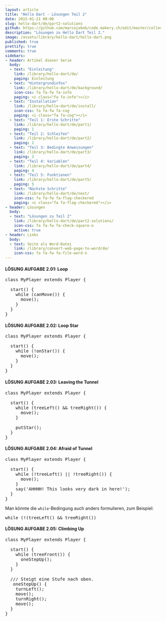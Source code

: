```yaml
---
layout: article
title: "Hello Dart - Lösungen Teil 2"
date: 2015-01-21 00:00
slug: hello-dart/de/part2-solutions
github: https://github.com/marcojakob/code.makery.ch/edit/master/collections/library/hello-dart-de-part2-solutions.md
description: "Lösungen zu Hello Dart Teil 2."
image: /assets/library/hello-dart/hello-dart.png
published: true
prettify: true
comments: true
sidebars:
- header: Artikel dieser Serie
  body:
  - text: "Einleitung"
    link: /library/hello-dart/de/
    paging: Einleitung
  - text: "Hintergrundinfos"
    link: /library/hello-dart/de/background/
    icon-css: fa fa-fw fa-info
    paging: <i class="fa fa-info"></i>
  - text: "Installation"
    link: /library/hello-dart/de/install/
    icon-css: fa fa-fw fa-cog
    paging: <i class="fa fa-cog"></i>
  - text: "Teil 1: Erste Schritte"
    link: /library/hello-dart/de/part1/
    paging: 1
  - text: "Teil 2: Schleifen"
    link: /library/hello-dart/de/part2/
    paging: 2
  - text: "Teil 3: Bedingte Anweisungen"
    link: /library/hello-dart/de/part3/
    paging: 3
  - text: "Teil 4: Variablen"
    link: /library/hello-dart/de/part4/
    paging: 4
  - text: "Teil 5: Funktionen"
    link: /library/hello-dart/de/part5/
    paging: 5
  - text: "Nächste Schritte"
    link: /library/hello-dart/de/next/
    icon-css: fa fa-fw fa-flag-checkered
    paging: <i class="fa fa-flag-checkered"></i>
- header: Lösungen
  body:
  - text: "Lösungen zu Teil 2"
    link: /library/hello-dart/de/part2-solutions/
    icon-css: fa fa-fw fa-check-square-o
    active: true
- header: Links
  body:
  - text: Seite als Word-Datei
    link: /library/convert-web-page-to-word/de/
    icon-css: fa fa-fw fa-file-word-o
---
```


#### <i class="fa fa-check-square-o"></i> LÖSUNG AUFGABE 2.01: Loop

<pre class="prettyprint lang-dart">
class MyPlayer extends Player {

  start() {
    while (canMove()) {
      move();
    }
  }
}
</pre>


#### <i class="fa fa-check-square-o mg-t-lg"></i> LÖSUNG AUFGABE 2.02: Loop Star

<pre class="prettyprint lang-dart">
class MyPlayer extends Player {

  start() {
    while (!onStar()) {
      move();
    }
  }
}
</pre>


#### <i class="fa fa-check-square-o mg-t-lg"></i> LÖSUNG AUFGABE 2.03: Leaving the Tunnel

<pre class="prettyprint lang-dart">
class MyPlayer extends Player {

  start() {
    while (treeLeft() &amp;&amp; treeRight()) {
      move();
    }

    putStar();
  }
}
</pre>


#### <i class="fa fa-check-square-o mg-t-lg"></i> LÖSUNG AUFGABE 2.04: Afraid of Tunnel

<pre class="prettyprint lang-dart">
class MyPlayer extends Player {

  start() {
    while (!treeLeft() || !treeRight()) {
      move();
    }
    say('AHHHH! This looks very dark in here!');
  }
}
</pre>

Man könnte die `while`-Bedingung auch anders formulieren, zum Beispiel:

<pre class="prettyprint lang-dart">
while (!(treeLeft() &amp;&amp; treeRight())
</pre>


#### <i class="fa fa-check-square-o mg-t-lg"></i> LÖSUNG AUFGABE 2.05: Climbing Up

<pre class="prettyprint lang-dart">
class MyPlayer extends Player {

  start() {
    while (treeFront()) {
      oneStepUp();
    }
  }

  /// Steigt eine Stufe nach oben.
   oneStepUp() {
    turnLeft();
    move();
    turnRight();
    move();
  }
}
</pre>